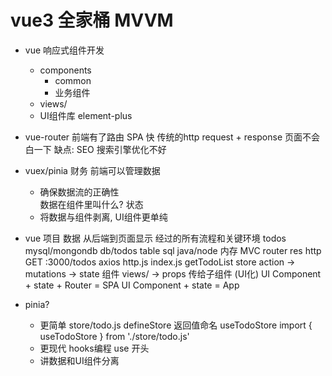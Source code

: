 # vue3 全家桶   MVVM

- vue 响应式组件开发
    - components
        - common
        - 业务组件
    - views/ 
    - UI组件库 element-plus
- vue-router
    前端有了路由
    SPA 快  传统的http request + response
    页面不会白一下
    缺点: SEO   搜索引擎优化不好
- vuex/pinia    财务
    前端可以管理数据
    - 确保数据流的正确性  
        数据在组件里叫什么? 状态
    - 将数据与组件剥离, UI组件更单纯

- vue 项目 数据 从后端到页面显示   经过的所有流程和关键环境
    todos
    mysql/mongondb db/todos table
    sql
    java/node 内存 MVC
    router
    res
    http GET :3000/todos
    axios   http.js index.js   getTodoList
    store action -> mutations -> state
    组件 views/ -> props 传给子组件 (UI化)
    UI Component + state + Router = SPA
    UI Component + state = App

- pinia?
    - 更简单
        store/todo.js defineStore   返回值命名 useTodoStore
        import { useTodoStore } from './store/todo.js'
    - 更现代
        hooks编程 use 开头
    - 讲数据和UI组件分离